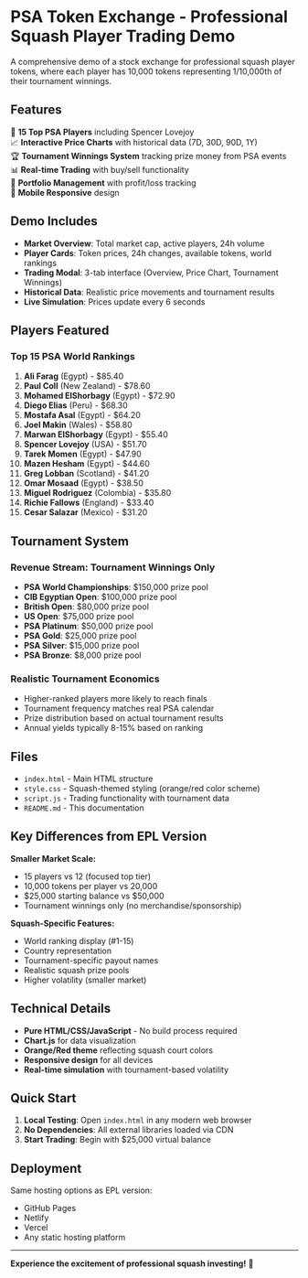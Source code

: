 # PSA Token Exchange - Professional Squash Player Trading Demo

A comprehensive demo of a stock exchange for professional squash player tokens, where each player has 10,000 tokens representing 1/10,000th of their tournament winnings.

## Features

🏓 **15 Top PSA Players** including Spencer Lovejoy  
📈 **Interactive Price Charts** with historical data (7D, 30D, 90D, 1Y)  
🏆 **Tournament Winnings System** tracking prize money from PSA events  
📊 **Real-time Trading** with buy/sell functionality  
💼 **Portfolio Management** with profit/loss tracking  
📱 **Mobile Responsive** design  

## Demo Includes

- **Market Overview**: Total market cap, active players, 24h volume
- **Player Cards**: Token prices, 24h changes, available tokens, world rankings
- **Trading Modal**: 3-tab interface (Overview, Price Chart, Tournament Winnings)
- **Historical Data**: Realistic price movements and tournament results
- **Live Simulation**: Prices update every 6 seconds

## Players Featured

### Top 15 PSA World Rankings
1. **Ali Farag** (Egypt) - $85.40
2. **Paul Coll** (New Zealand) - $78.60
3. **Mohamed ElShorbagy** (Egypt) - $72.90
4. **Diego Elias** (Peru) - $68.30
5. **Mostafa Asal** (Egypt) - $64.20
6. **Joel Makin** (Wales) - $58.80
7. **Marwan ElShorbagy** (Egypt) - $55.40
8. **Spencer Lovejoy** (USA) - $51.70
9. **Tarek Momen** (Egypt) - $47.90
10. **Mazen Hesham** (Egypt) - $44.60
11. **Greg Lobban** (Scotland) - $41.20
12. **Omar Mosaad** (Egypt) - $38.50
13. **Miguel Rodriguez** (Colombia) - $35.80
14. **Richie Fallows** (England) - $33.40
15. **Cesar Salazar** (Mexico) - $31.20

## Tournament System

### Revenue Stream: Tournament Winnings Only
- **PSA World Championships**: $150,000 prize pool
- **CIB Egyptian Open**: $100,000 prize pool
- **British Open**: $80,000 prize pool
- **US Open**: $75,000 prize pool
- **PSA Platinum**: $50,000 prize pool
- **PSA Gold**: $25,000 prize pool
- **PSA Silver**: $15,000 prize pool
- **PSA Bronze**: $8,000 prize pool

### Realistic Tournament Economics
- Higher-ranked players more likely to reach finals
- Tournament frequency matches real PSA calendar
- Prize distribution based on actual tournament results
- Annual yields typically 8-15% based on ranking

## Files

- `index.html` - Main HTML structure
- `style.css` - Squash-themed styling (orange/red color scheme)
- `script.js` - Trading functionality with tournament data
- `README.md` - This documentation

## Key Differences from EPL Version

**Smaller Market Scale:**
- 15 players vs 12 (focused top tier)
- 10,000 tokens per player vs 20,000
- $25,000 starting balance vs $50,000
- Tournament winnings only (no merchandise/sponsorship)

**Squash-Specific Features:**
- World ranking display (#1-15)
- Country representation
- Tournament-specific payout names
- Realistic squash prize pools
- Higher volatility (smaller market)

## Technical Details

- **Pure HTML/CSS/JavaScript** - No build process required
- **Chart.js** for data visualization
- **Orange/Red theme** reflecting squash court colors
- **Responsive design** for all devices
- **Real-time simulation** with tournament-based volatility

## Quick Start

1. **Local Testing**: Open `index.html` in any modern web browser
2. **No Dependencies**: All external libraries loaded via CDN
3. **Start Trading**: Begin with $25,000 virtual balance

## Deployment

Same hosting options as EPL version:
- GitHub Pages
- Netlify
- Vercel
- Any static hosting platform

---

**Experience the excitement of professional squash investing!** 🏓